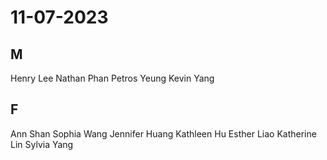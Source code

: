 # 11-07-2023
## M
Henry Lee
Nathan Phan
Petros Yeung
Kevin Yang
## F
Ann Shan
Sophia Wang
Jennifer Huang
Kathleen Hu
Esther Liao
Katherine Lin
Sylvia Yang